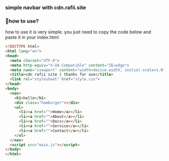 ### simple navbar with cdn.rafii.site


### 🚀how to use?

how to use it is very simple. you just need to copy the code below and paste it in your index.html




```html
<!DOCTYPE html>
<html lang="en">
<head>
  <meta charset="UTF-8">
  <meta http-equiv="X-UA-Compatible" content="IE=edge">
  <meta name="viewport" content="width=device-width, initial-scale=1.0">
  <title>cdn rafii site | thanks for use</title>
  <link rel="stylesheet" href="style.css">
</head>
<body>
  <nav>
    <h1>hello</h1>
    <div class="hamburger"></div>
    <ul>
      <li><a href="">Home</a></li>
      <li><a href="">About</a></li>
      <li><a href="">Docs</a></li>
      <li><a href="">Service</a></li>
      <li><a href="">Contact</a></li>
    </ul>
  </nav>
  <script src="main.js"></script>
</body>
</html>
 ```
